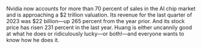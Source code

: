 Nvidia now accounts for more than 70 percent of sales in the AI chip market and is approaching a $2 trillion valuation. Its revenue for the last quarter of 2023 was $22 billion—up 265 percent from the year prior. And its stock price has risen 231 percent in the last year. Huang is either uncannily good at what he does or ridiculously lucky—or both!—and everyone wants to know how he does it.